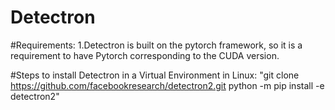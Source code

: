 # Detectron
#Requirements:
1.Detectron is built on the pytorch framework, so it is a requirement to have Pytorch corresponding to the CUDA version.

#Steps to install Detectron in a Virtual Environment in Linux:
"git clone https://github.com/facebookresearch/detectron2.git
python -m pip install -e detectron2"
